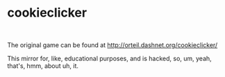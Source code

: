 # cookieclicker

<img src="img/perfectCookie.png" width="16">

The original game can be found at http://orteil.dashnet.org/cookieclicker/

This mirror for, like, educational purposes, and is hacked, so, um, yeah, that's, hmm, about uh, it.
